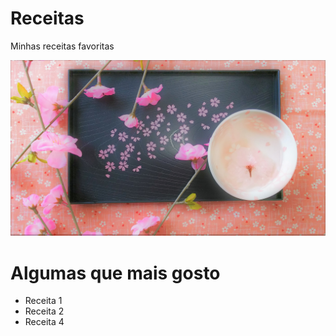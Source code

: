 # Receitas
Minhas receitas favoritas

![mozão](sakura.jpg)

# Algumas que mais gosto
 - Receita 1
 - Receita 2
 - Receita 4
